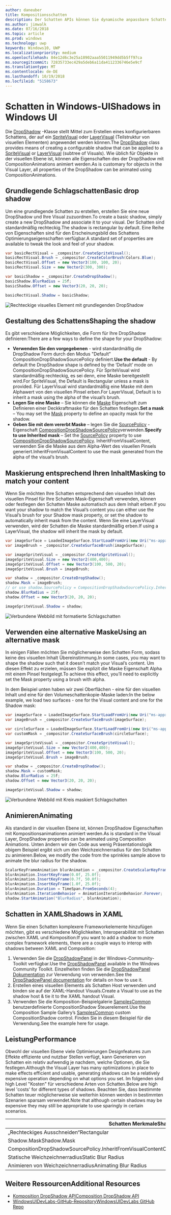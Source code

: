 ```yaml
---
author: daneuber
title: Kompositionsschatten
description: Der Schatten APIs können Sie dynamische anpassbare Schatten UI-Inhalte hinzufügen.
ms.author: jimwalk
ms.date: 07/16/2018
ms.topic: article
ms.prod: windows
ms.technology: uwp
keywords: Windows10, UWP
ms.localizationpriority: medium
ms.openlocfilehash: 84e12d6c3e25a18902aaa55011949dd5b5ff97ca
ms.sourcegitcommit: 72835733ec429a5deb6a11da4112336746e5e9cf
ms.translationtype: MT
ms.contentlocale: de-DE
ms.lasthandoff: 10/19/2018
ms.locfileid: "5158673"
---
```

# <a name="shadows-in-windows-ui"></a><span data-ttu-id="6923d-104">Schatten in Windows-UI</span><span class="sxs-lookup"><span data-stu-id="6923d-104">Shadows in Windows UI</span></span>

<span data-ttu-id="6923d-105">Die [DropShadow](/uwp/api/Windows.UI.Composition.DropShadow) -Klasse stellt Mittel zum Erstellen eines konfigurierbaren Schattens, der auf ein [SpriteVisual](/uwp/api/windows.ui.composition.spritevisual) oder [LayerVisual](/uwp/api/windows.ui.composition.layervisual) (Teilstruktur von visuellen Elementen) angewendet werden können.</span><span class="sxs-lookup"><span data-stu-id="6923d-105">The [DropShadow](/uwp/api/Windows.UI.Composition.DropShadow) class provides means of creating a configurable shadow that can be applied to a [SpriteVisual](/uwp/api/windows.ui.composition.spritevisual) or [LayerVisual](/uwp/api/windows.ui.composition.layervisual) (subtree of Visuals).</span></span> <span data-ttu-id="6923d-106">Wie üblich für Objekte in der visuellen Ebene ist, können alle Eigenschaften des der DropShadow mit CompositionAnimations animiert werden.</span><span class="sxs-lookup"><span data-stu-id="6923d-106">As is customary for objects in the Visual Layer, all properties of the DropShadow can be animated using CompositionAnimations.</span></span>

## <a name="basic-drop-shadow"></a><span data-ttu-id="6923d-107">Grundlegende Schlagschatten</span><span class="sxs-lookup"><span data-stu-id="6923d-107">Basic drop shadow</span></span>

<span data-ttu-id="6923d-108">Um eine grundlegende Schatten zu erstellen, erstellen Sie eine neue DropShadow und Ihre Visual zuzuordnen.</span><span class="sxs-lookup"><span data-stu-id="6923d-108">To create a basic shadow, simply create a new DropShadow and associate it to your visual.</span></span> <span data-ttu-id="6923d-109">Der Schatten sind standardmäßig rechteckig.</span><span class="sxs-lookup"><span data-stu-id="6923d-109">The shadow is rectangular by default.</span></span> <span data-ttu-id="6923d-110">Eine Reihe von Eigenschaften sind für den Erscheinungsbild des Schattens Optimierungseigenschaften verfügbar.</span><span class="sxs-lookup"><span data-stu-id="6923d-110">A standard set of properties are available to tweak the look and feel of your shadow.</span></span>

```cs
var basicRectVisual = _compositor.CreateSpriteVisual();
basicRectVisual.Brush = _compositor.CreateColorBrush(Colors.Blue);
basicRectVisual.Offset = new Vector3(100, 100, 20);
basicRectVisual.Size = new Vector2(300, 300);

var basicShadow = _compositor.CreateDropShadow();
basicShadow.BlurRadius = 25f;
basicShadow.Offset = new Vector3(20, 20, 20);

basicRectVisual.Shadow = basicShadow;
```

![Rechteckige visuelles Element mit grundlegenden DropShadow](images/rectangular-dropshadow.png)

## <a name="shaping-the-shadow"></a><span data-ttu-id="6923d-112">Gestaltung des Schattens</span><span class="sxs-lookup"><span data-stu-id="6923d-112">Shaping the shadow</span></span>

<span data-ttu-id="6923d-113">Es gibt verschiedene Möglichkeiten, die Form für Ihre DropShadow definieren:</span><span class="sxs-lookup"><span data-stu-id="6923d-113">There are a few ways to define the shape for your DropShadow:</span></span>

- <span data-ttu-id="6923d-114">**Verwenden Sie den vorgegebenen** - wird standardmäßig die DropShadow Form durch den Modus "Default" CompositionDropShadowSourcePolicy definiert.</span><span class="sxs-lookup"><span data-stu-id="6923d-114">**Use the default** - By default the DropShadow shape is defined by the ‘Default’ mode on CompositionDropShadowSourcePolicy.</span></span> <span data-ttu-id="6923d-115">Für SpriteVisual wird standardmäßig rechteckig, es sei denn, eine Maske bereitgestellt wird.</span><span class="sxs-lookup"><span data-stu-id="6923d-115">For SpriteVisual, the Default is Rectangular unless a mask is provided.</span></span> <span data-ttu-id="6923d-116">Für LayerVisual wird standardmäßig eine Maske mit dem Alphawert von den visuellen Pinsel erben.</span><span class="sxs-lookup"><span data-stu-id="6923d-116">For LayerVisual, Default is to inherit a mask using the alpha of the visual’s brush.</span></span>
- <span data-ttu-id="6923d-117">**Legen Sie eine Maske** – Sie können die [Maske](/uwp/api/windows.ui.composition.dropshadow.mask) Eigenschaft zum Definieren einer Deckkraftmaske für den Schatten festlegen.</span><span class="sxs-lookup"><span data-stu-id="6923d-117">**Set a mask** – You may set the [Mask](/uwp/api/windows.ui.composition.dropshadow.mask) property to define an opacity mask for the shadow.</span></span>
- <span data-ttu-id="6923d-118">**Geben Sie mit dem vererbt Maske** – legen Sie die [SourcePolicy](/uwp/api/windows.ui.composition.dropshadow.sourcepolicy) -Eigenschaft [CompositionDropShadowSourcePolicy](/uwp/api/windows.ui.composition.compositiondropshadowsourcepolicy)verwenden.</span><span class="sxs-lookup"><span data-stu-id="6923d-118">**Specify to use Inherited mask** – Set the [SourcePolicy](/uwp/api/windows.ui.composition.dropshadow.sourcepolicy) property to use [CompositionDropShadowSourcePolicy](/uwp/api/windows.ui.composition.compositiondropshadowsourcepolicy).</span></span> <span data-ttu-id="6923d-119">InheritFromVisualContent, verwenden Sie die Maske aus dem Alpha-Wert des visuellen Pinsels generiert.</span><span class="sxs-lookup"><span data-stu-id="6923d-119">InheritFromVisualContent to use the mask generated from the alpha of the visual’s brush.</span></span>

## <a name="masking-to-match-your-content"></a><span data-ttu-id="6923d-120">Maskierung entsprechend Ihren Inhalt</span><span class="sxs-lookup"><span data-stu-id="6923d-120">Masking to match your content</span></span>

<span data-ttu-id="6923d-121">Wenn Sie möchten Ihre Schatten entsprechend den visuellen Inhalt des visuellen Pinsel für Ihre Schatten Mask-Eigenschaft verwenden, können oder festlegen den Schatten Maske automatisch aus dem Inhalt erben.</span><span class="sxs-lookup"><span data-stu-id="6923d-121">If you want your shadow to match the Visual’s content you can either use the Visual’s brush for your Shadow mask property, or set the shadow to automatically inherit mask from the content.</span></span> <span data-ttu-id="6923d-122">Wenn Sie eine LayerVisual verwenden, wird der Schatten die Maske standardmäßig erben.</span><span class="sxs-lookup"><span data-stu-id="6923d-122">If using a LayerVisual, the shadow will inherit the mask by default.</span></span>

```cs
var imageSurface = LoadedImageSurface.StartLoadFromUri(new Uri("ms-appx:///Assets/myImage.png"));
var imageBrush = _compositor.CreateSurfaceBrush(imageSurface);

var imageSpriteVisual = _compositor.CreateSpriteVisual();
imageSpriteVisual.Size = new Vector2(400,400);
imageSpriteVisual.Offset = new Vector3(100, 500, 20);
imageSpriteVisual.Brush = imageBrush;

var shadow = _compositor.CreateDropShadow();
shadow.Mask = imageBrush;
// or use shadow.SourcePolicy = CompositionDropShadowSourcePolicy.InheritFromVisualContent;
shadow.BlurRadius = 25f;
shadow.Offset = new Vector3(20, 20, 20);

imageSpriteVisual.Shadow = shadow;
```

![Verbundene Webbild mit formatierte Schlagschatten](images/ms-brand-web-dropshadow.png)

## <a name="using-an-alternative-mask"></a><span data-ttu-id="6923d-124">Verwenden eine alternative Maske</span><span class="sxs-lookup"><span data-stu-id="6923d-124">Using an alternative mask</span></span>

<span data-ttu-id="6923d-125">In einigen Fällen möchten Sie möglicherweise den Schatten Form, sodass keine des visuellen Inhalt Übereinstimmung.</span><span class="sxs-lookup"><span data-stu-id="6923d-125">In some cases, you may want to shape the shadow such that it doesn’t match your Visual’s content.</span></span> <span data-ttu-id="6923d-126">Um diesen Effekt zu erzielen, müssen Sie explizit die Maske Eigenschaft Alpha mit einem Pinsel festgelegt.</span><span class="sxs-lookup"><span data-stu-id="6923d-126">To achieve this effect, you’ll need to explicitly set the Mask property using a brush with alpha.</span></span>

<span data-ttu-id="6923d-127">In dem Beispiel unten haben wir zwei Oberflächen - eine für den visuellen Inhalt und eine für den Volumeschattenkopie-Maske laden:</span><span class="sxs-lookup"><span data-stu-id="6923d-127">In the below example, we load two surfaces - one for the Visual content and one for the Shadow mask:</span></span>

```cs
var imageSurface = LoadedImageSurface.StartLoadFromUri(new Uri("ms-appx:///Assets/myImage.png"));
var imageBrush = _compositor.CreateSurfaceBrush(imageSurface);

var circleSurface = LoadedImageSurface.StartLoadFromUri(new Uri("ms-appx:///Assets/myCircleImage.png"));
var customMask = _compositor.CreateSurfaceBrush(circleSurface);

var imageSpriteVisual = _compositor.CreateSpriteVisual();
imageSpriteVisual.Size = new Vector2(400,400);
imageSpriteVisual.Offset = new Vector3(100, 500, 20);
imageSpriteVisual.Brush = imageBrush;

var shadow = _compositor.CreateDropShadow();
shadow.Mask = customMask;
shadow.BlurRadius = 25f;
shadow.Offset = new Vector3(20, 20, 20);

imageSpriteVisual.Shadow = shadow;
```

![Verbundene Webbild mit Kreis maskiert Schlagschatten](images/ms-brand-web-masked-dropshadow.png)

## <a name="animating"></a><span data-ttu-id="6923d-129">Animieren</span><span class="sxs-lookup"><span data-stu-id="6923d-129">Animating</span></span>

<span data-ttu-id="6923d-130">Als standard in der visuellen Ebene ist, können DropShadow Eigenschaften mit Kompositionsanimationen animiert werden.</span><span class="sxs-lookup"><span data-stu-id="6923d-130">As is standard in the Visual Layer, DropShadow properties can be animated using Composition Animations.</span></span> <span data-ttu-id="6923d-131">Unten ändern wir den Code aus wenig Präsentationslogik obigem Beispiel ergibt sich um den Weichzeichnerradius für den Schatten zu animieren.</span><span class="sxs-lookup"><span data-stu-id="6923d-131">Below, we modify the code from the sprinkles sample above to animate the blur radius for the shadow.</span></span>

```cs
ScalarKeyFrameAnimation blurAnimation = _compositor.CreateScalarKeyFrameAnimation();
blurAnimation.InsertKeyFrame(0.0f, 25.0f);
blurAnimation.InsertKeyFrame(0.7f, 50.0f);
blurAnimation.InsertKeyFrame(1.0f, 25.0f);
blurAnimation.Duration = TimeSpan.FromSeconds(4);
blurAnimation.IterationBehavior = AnimationIterationBehavior.Forever;
shadow.StartAnimation("BlurRadius", blurAnimation);
```

## <a name="shadows-in-xaml"></a><span data-ttu-id="6923d-132">Schatten in XAML</span><span class="sxs-lookup"><span data-stu-id="6923d-132">Shadows in XAML</span></span>

<span data-ttu-id="6923d-133">Wenn Sie einen Schatten komplexere Frameworkelemente hinzufügen möchten, gibt es verschiedene Möglichkeiten, Interoperabilität mit Schatten zwischen XAML und Komposition:</span><span class="sxs-lookup"><span data-stu-id="6923d-133">If you want to add a shadow to more complex framework elements, there are a couple ways to interop with shadows between XAML and Composition:</span></span>

1. <span data-ttu-id="6923d-134">Verwenden Sie die [DropShadowPanel](https://github.com/Microsoft/UWPCommunityToolkit/blob/master/Microsoft.Toolkit.Uwp.UI.Controls/DropShadowPanel/DropShadowPanel.Properties.cs) in der Windows-Community-Toolkit verfügbar.</span><span class="sxs-lookup"><span data-stu-id="6923d-134">Use the [DropShadowPanel](https://github.com/Microsoft/UWPCommunityToolkit/blob/master/Microsoft.Toolkit.Uwp.UI.Controls/DropShadowPanel/DropShadowPanel.Properties.cs) available in the Windows Community Toolkit.</span></span> <span data-ttu-id="6923d-135">Einzelheiten finden Sie die [DropShadowPanel Dokumentation](https://docs.microsoft.com/windows/uwpcommunitytoolkit/controls/DropShadowPanel) zur Verwendung von verwenden.</span><span class="sxs-lookup"><span data-stu-id="6923d-135">See the [DropShadowPanel documentation](https://docs.microsoft.com/windows/uwpcommunitytoolkit/controls/DropShadowPanel) for details on how to use it.</span></span>
1. <span data-ttu-id="6923d-136">Erstellen eines visuellen Elements als Schatten Host verwenden und binden sie auf der XAML-Handout Visuals.</span><span class="sxs-lookup"><span data-stu-id="6923d-136">Create a Visual to use as the shadow host & tie it to the XAML handout Visual.</span></span>
1. <span data-ttu-id="6923d-137">Verwenden Sie die Komposition-Beispielgalerie [SamplesCommon](https://github.com/Microsoft/WindowsUIDevLabs/tree/master/SamplesCommon/SamplesCommon) benutzerdefinierte CompositionShadow Steuerelement.</span><span class="sxs-lookup"><span data-stu-id="6923d-137">Use the Composition Sample Gallery’s [SamplesCommon](https://github.com/Microsoft/WindowsUIDevLabs/tree/master/SamplesCommon/SamplesCommon) custom CompositionShadow control.</span></span> <span data-ttu-id="6923d-138">Finden Sie in diesem Beispiel für die Verwendung.</span><span class="sxs-lookup"><span data-stu-id="6923d-138">See the example here for usage.</span></span>

## <a name="performance"></a><span data-ttu-id="6923d-139">Leistung</span><span class="sxs-lookup"><span data-stu-id="6923d-139">Performance</span></span>

<span data-ttu-id="6923d-140">Obwohl der visuellen Ebene viele Optimierungen Designfeatures zum Effekte effiziente und nutzbar Stellen verfügt, kann Generieren von Schatten ein relativ aufwendig je nachdem, welche Optionen, die Sie festlegen.</span><span class="sxs-lookup"><span data-stu-id="6923d-140">Although the Visual Layer has many optimizations in place to make effects efficient and usable, generating shadows can be a relatively expensive operation depending on what options you set.</span></span> <span data-ttu-id="6923d-141">Im folgenden sind high Level "Kosten" für verschiedene Arten von Schatten.</span><span class="sxs-lookup"><span data-stu-id="6923d-141">Below are high level 'costs' for different types of shadows.</span></span> <span data-ttu-id="6923d-142">Beachten Sie, dass bestimmte Schatten teuer möglicherweise sie weiterhin können werden in bestimmten Szenarien sparsam verwendet.</span><span class="sxs-lookup"><span data-stu-id="6923d-142">Note that although certain shadows may be expensive they may still be appropriate to use sparingly in certain scenarios.</span></span>

<span data-ttu-id="6923d-143">Schatten Merkmale</span><span class="sxs-lookup"><span data-stu-id="6923d-143">Shadow Characteristics</span></span>| <span data-ttu-id="6923d-144">Kosten</span><span class="sxs-lookup"><span data-stu-id="6923d-144">Cost</span></span>
------------- | -------------
<span data-ttu-id="6923d-145">„Rechteckiges Ausschneiden“</span><span class="sxs-lookup"><span data-stu-id="6923d-145">Rectangular</span></span>    | <span data-ttu-id="6923d-146">Niedrig</span><span class="sxs-lookup"><span data-stu-id="6923d-146">Low</span></span>
<span data-ttu-id="6923d-147">Shadow.Mask</span><span class="sxs-lookup"><span data-stu-id="6923d-147">Shadow.Mask</span></span>      | <span data-ttu-id="6923d-148">Hoch </span><span class="sxs-lookup"><span data-stu-id="6923d-148">High</span></span>
<span data-ttu-id="6923d-149">CompositionDropShadowSourcePolicy.InheritFromVisualContent</span><span class="sxs-lookup"><span data-stu-id="6923d-149">CompositionDropShadowSourcePolicy.InheritFromVisualContent</span></span> | <span data-ttu-id="6923d-150">Hoch </span><span class="sxs-lookup"><span data-stu-id="6923d-150">High</span></span>
<span data-ttu-id="6923d-151">Statische Weichzeichnerradius</span><span class="sxs-lookup"><span data-stu-id="6923d-151">Static Blur Radius</span></span> | <span data-ttu-id="6923d-152">Niedrig</span><span class="sxs-lookup"><span data-stu-id="6923d-152">Low</span></span>
<span data-ttu-id="6923d-153">Animieren von Weichzeichnerradius</span><span class="sxs-lookup"><span data-stu-id="6923d-153">Animating Blur Radius</span></span> | <span data-ttu-id="6923d-154">Hoch </span><span class="sxs-lookup"><span data-stu-id="6923d-154">High</span></span>

## <a name="additional-resources"></a><span data-ttu-id="6923d-155">Weitere Ressourcen</span><span class="sxs-lookup"><span data-stu-id="6923d-155">Additional Resources</span></span>

- [<span data-ttu-id="6923d-156">Komposition DropShadow API</span><span class="sxs-lookup"><span data-stu-id="6923d-156">Composition DropShadow API</span></span>](/uwp/api/Windows.UI.Composition.DropShadow)
- [<span data-ttu-id="6923d-157">WindowsUIDevLabs-GitHub-Repository</span><span class="sxs-lookup"><span data-stu-id="6923d-157">WindowsUIDevLabs GitHub Repo</span></span>](https://github.com/Microsoft/WindowsUIDevLabs)
